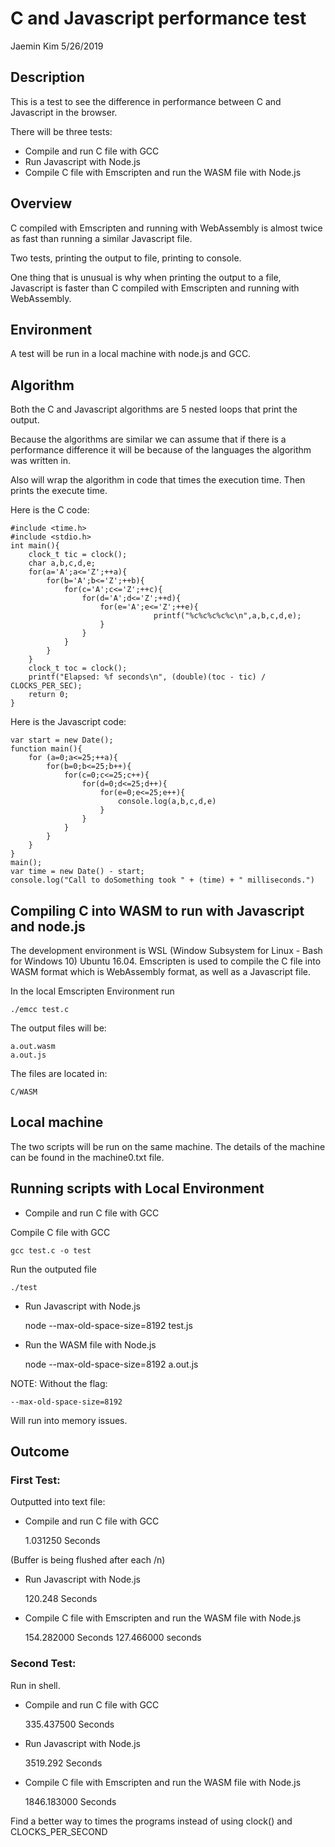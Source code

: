 # C and Javascript performance test

Jaemin Kim
5/26/2019

## Description

This is a test to see the difference in performance between C and Javascript in the browser.

There will be three tests:

- Compile and run C file with GCC
- Run Javascript with Node.js
- Compile C file with Emscripten and run the WASM file with Node.js

## Overview

C compiled with Emscripten and running with WebAssembly is almost twice as fast than running a similar Javascript file.

Two tests, printing the output to file, printing to console.

One thing that is unusual is why when printing the output to a file, Javascript is faster than C compiled with Emscripten and running with WebAssembly.

## Environment

A test will be run in a local machine with node.js and GCC.

## Algorithm

Both the C and Javascript algorithms are 5 nested loops that print the output.

Because the algorithms are similar we can assume that if there is a performance difference it will be because of the languages the algorithm was written in.

Also will wrap the algorithm in code that times the execution time. Then prints the execute time.

Here is the C code:

    #include <time.h>
    #include <stdio.h>
    int main(){
        clock_t tic = clock();
        char a,b,c,d,e;
        for(a='A';a<='Z';++a){
            for(b='A';b<='Z';++b){
                for(c='A';c<='Z';++c){
                    for(d='A';d<='Z';++d){
                        for(e='A';e<='Z';++e){
                                    printf("%c%c%c%c%c\n",a,b,c,d,e);
                        }
                    }
                }
            }
        }
        clock_t toc = clock();
        printf("Elapsed: %f seconds\n", (double)(toc - tic) / CLOCKS_PER_SEC);
        return 0;
    }

Here is the Javascript code:

    var start = new Date();
    function main(){
        for (a=0;a<=25;++a){
            for(b=0;b<=25;b++){
                for(c=0;c<=25;c++){
                    for(d=0;d<=25;d++){
                        for(e=0;e<=25;e++){
                            console.log(a,b,c,d,e)
                        }
                    }
                }	
            }
        }
    }
    main();
    var time = new Date() - start;
    console.log("Call to doSomething took " + (time) + " milliseconds.")

## Compiling C into WASM to run with Javascript and node.js

The development environment is WSL (Window Subsystem for Linux - Bash for Windows 10) Ubuntu 16.04. Emscripten is used to compile the C file into WASM format which is WebAssembly format, as well as a Javascript file. 

In the local Emscripten Environment run

    ./emcc test.c

The output files will be:

    a.out.wasm
    a.out.js

The files are located in:

    C/WASM

## Local machine

The two scripts will be run on the same machine. The details of the machine can be found in the machine0.txt file.

## Running scripts with Local Environment

- Compile and run C file with GCC

Compile C file with GCC

    gcc test.c -o test

Run the outputed file

    ./test

- Run Javascript with Node.js

    node --max-old-space-size=8192 test.js

- Run the WASM file with Node.js

    node --max-old-space-size=8192 a.out.js

NOTE: Without the flag:

    --max-old-space-size=8192

Will run into memory issues.

## Outcome

### First Test:

Outputted into text file:

- Compile and run C file with GCC

    1.031250 Seconds

(Buffer is being flushed after each /n)

- Run Javascript with Node.js

    120.248 Seconds

- Compile C file with Emscripten and run the WASM file with Node.js

    154.282000 Seconds
    127.466000 seconds

### Second Test:

Run in shell.

- Compile and run C file with GCC

    335.437500 Seconds

- Run Javascript with Node.js

    3519.292 Seconds

- Compile C file with Emscripten and run the WASM file with Node.js

    1846.183000 Seconds

Find a better way to times the programs instead of using clock() and CLOCKS_PER_SECOND
